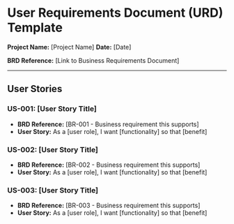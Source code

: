 # User Requirements Document (URD) Template

**Project Name:** [Project Name]
**Date:** [Date]

**BRD Reference:** [Link to Business Requirements Document]

---

## User Stories

### US-001: [User Story Title]
- **BRD Reference:** [BR-001 - Business requirement this supports]
- **User Story:** As a [user role], I want [functionality] so that [benefit]

### US-002: [User Story Title]
- **BRD Reference:** [BR-002 - Business requirement this supports]
- **User Story:** As a [user role], I want [functionality] so that [benefit]

### US-003: [User Story Title]
- **BRD Reference:** [BR-003 - Business requirement this supports]
- **User Story:** As a [user role], I want [functionality] so that [benefit]
